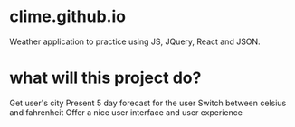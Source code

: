 # clime.github.io
Weather application to practice using JS, JQuery, React and JSON.

# what will this project do?

Get user's city
Present 5 day forecast for the user
Switch between celsius and fahrenheit
Offer a nice user interface and user experience
  
